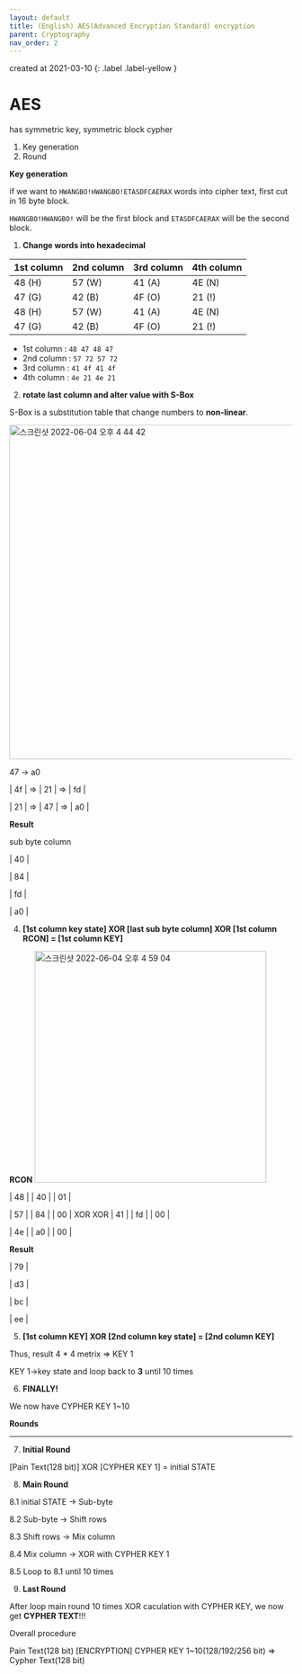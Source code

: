 ```yaml
---
layout: default
title: (English) AES(Advanced Encryption Standard) encryption
parent: Cryptography
nav_order: 2
---
```


created at 2021-03-10
{: .label .label-yellow }

# AES
has symmetric key, symmetric block cypher
1. Key generation
2. Round

**Key generation**

if we want to `HWANGBO!HWANGBO!ETASDFCAERAX` words into cipher text, first cut in 16 byte block.

`HWANGBO!HWANGBO!` will be the first block and `ETASDFCAERAX` will be the second block.

1. **Change words into hexadecimal**

| 1st column        | 2nd column        | 3rd column        | 4th column        |
|--------------------|-------------------|-------------------|-------------------|
| 48 (H)            | 57 (W)           | 41 (A)           | 4E (N)           |
| 47 (G)            | 42 (B)           | 4F (O)           | 21 (!)           |
| 48 (H)            | 57 (W)           | 41 (A)           | 4E (N)           |
| 47 (G)            | 42 (B)           | 4F (O)           | 21 (!)           |

* 1st column : `48 47 48 47`
* 2nd column : `57 72 57 72`
* 3rd column : `41 4f 41 4f`
* 4th column : `4e 21 4e 21`


2. **rotate last column and alter value with S-Box**

S-Box is a substitution table that change numbers to **non-linear**.

<img width="595" alt="스크린샷 2022-06-04 오후 4 44 42" src="https://user-images.githubusercontent.com/29156882/171989949-7c0b7301-040c-469f-a4cb-5c5c0e00a2a9.png">

47 -> a0



| 4f |  =>  | 21 |  =>  | fd |

| 21 |  =>  | 47 |  =>  | a0 |

__Result__

sub byte column

| 40 |

| 84 |

| fd |

| a0 |


4. **[1st column key state] XOR [last sub byte column] XOR [1st column RCON] = [1st column KEY]**

__RCON__
<img width="412" alt="스크린샷 2022-06-04 오후 4 59 04" src="https://user-images.githubusercontent.com/29156882/171990462-02805c84-7e71-444a-b461-0a6f85fd1bf0.png">

| 48 |        | 40 |        | 01 |

| 57 |        | 84 |        | 00 |
XOR           XOR
| 41 |        | fd |        | 00 |

| 4e |        | a0 |        | 00 |

__Result__

| 79 |

| d3 |

| bc |

| ee |

5. **[1st column KEY] XOR [2nd column key state] = [2nd column KEY]**

Thus, result 4 * 4 metrix => KEY 1

KEY 1->key state and loop back to __3__ until 10 times

6. **FINALLY!**

We now have CYPHER KEY 1~10


**Rounds**
***

7. **Initial Round**

[Pain Text(128 bit)] XOR [CYPHER KEY 1] = initial STATE

8. **Main Round**

8.1 initial STATE -> Sub-byte

8.2 Sub-byte -> Shift rows

8.3 Shift rows -> Mix column

8.4 Mix column -> XOR with CYPHER KEY 1

8.5 Loop to 8.1 until 10 times

9. **Last Round**

After loop main round 10 times XOR caculation with CYPHER KEY, we now get __CYPHER TEXT__!!!




Overall procedure

Pain Text(128 bit) [ENCRYPTION] CYPHER KEY 1~10(128/192/256 bit) => Cypher Text(128 bit)